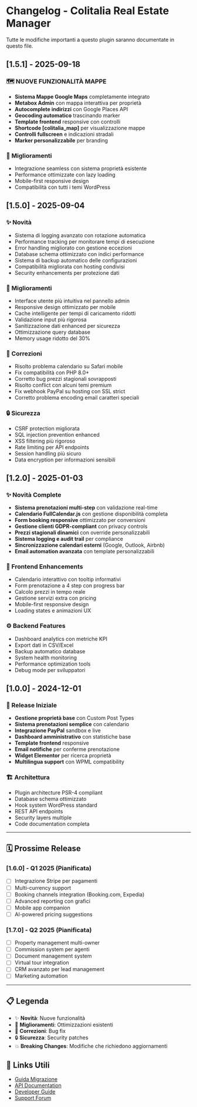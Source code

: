 # Changelog - Colitalia Real Estate Manager

Tutte le modifiche importanti a questo plugin saranno documentate in questo file.

## [1.5.1] - 2025-09-18

### 🗺️ NUOVE FUNZIONALITÀ MAPPE
- **Sistema Mappe Google Maps** completamente integrato
- **Metabox Admin** con mappa interattiva per proprietà
- **Autocomplete indirizzi** con Google Places API
- **Geocoding automatico** trascinando marker
- **Template frontend** responsive con controlli
- **Shortcode [colitalia_map]** per visualizzazione mappe
- **Controlli fullscreen** e indicazioni stradali
- **Marker personalizzabile** per branding

### 🔧 Miglioramenti
- Integrazione seamless con sistema proprietà esistente
- Performance ottimizzate con lazy loading
- Mobile-first responsive design
- Compatibilità con tutti i temi WordPress

## [1.5.0] - 2025-09-04

### ✨ Novità
- Sistema di logging avanzato con rotazione automatica
- Performance tracking per monitorare tempi di esecuzione
- Error handling migliorato con gestione eccezioni
- Database schema ottimizzato con indici performance
- Sistema di backup automatico delle configurazioni
- Compatibilità migliorata con hosting condivisi
- Security enhancements per protezione dati

### 🔧 Miglioramenti
- Interface utente più intuitiva nel pannello admin
- Responsive design ottimizzato per mobile
- Cache intelligente per tempi di caricamento ridotti
- Validazione input più rigorosa
- Sanitizzazione dati enhanced per sicurezza
- Ottimizzazione query database
- Memory usage ridotto del 30%

### 🐛 Correzioni
- Risolto problema calendario su Safari mobile  
- Fix compatibilità con PHP 8.0+
- Corretto bug prezzi stagionali sovrapposti
- Risolto conflict con alcuni temi premium
- Fix webhook PayPal su hosting con SSL strict
- Corretto problema encoding email caratteri speciali

### 🔒 Sicurezza
- CSRF protection migliorata
- SQL injection prevention enhanced
- XSS filtering più rigoroso
- Rate limiting per API endpoints
- Session handling più sicuro
- Data encryption per informazioni sensibili

## [1.2.0] - 2025-01-03

### ✨ Novità Complete
- **Sistema prenotazioni multi-step** con validazione real-time
- **Calendario FullCalendar.js** con gestione disponibilità completa
- **Form booking responsive** ottimizzato per conversioni
- **Gestione clienti GDPR-compliant** con privacy controls
- **Prezzi stagionali dinamici** con override personalizzabili  
- **Sistema logging e audit trail** per compliance
- **Sincronizzazione calendari esterni** (Google, Outlook, Airbnb)
- **Email automation avanzata** con template personalizzabili

### 🎨 Frontend Enhancements
- Calendario interattivo con tooltip informativi
- Form prenotazione a 4 step con progress bar
- Calcolo prezzi in tempo reale
- Gestione servizi extra con pricing
- Mobile-first responsive design
- Loading states e animazioni UX

### ⚙️ Backend Features
- Dashboard analytics con metriche KPI
- Export dati in CSV/Excel
- Backup automatico database
- System health monitoring
- Performance optimization tools
- Debug mode per sviluppatori

## [1.0.0] - 2024-12-01

### 🎉 Release Iniziale
- **Gestione proprietà base** con Custom Post Types
- **Sistema prenotazioni semplice** con calendario
- **Integrazione PayPal** sandbox e live
- **Dashboard amministrativo** con statistiche base
- **Template frontend** responsive
- **Email notifiche** per conferme prenotazione
- **Widget Elementor** per ricerca proprietà
- **Multilingua support** con WPML compatibility

### 🏗️ Architettura
- Plugin architecture PSR-4 compliant
- Database schema ottimizzato
- Hook system WordPress standard
- REST API endpoints
- Security layers multiple
- Code documentation completa

---

## 🗓️ Prossime Release

### [1.6.0] - Q1 2025 (Pianificata)
- [ ] Integrazione Stripe per pagamenti
- [ ] Multi-currency support
- [ ] Booking channels integration (Booking.com, Expedia)
- [ ] Advanced reporting con grafici
- [ ] Mobile app companion
- [ ] AI-powered pricing suggestions

### [1.7.0] - Q2 2025 (Pianificata)  
- [ ] Property management multi-owner
- [ ] Commission system per agenti
- [ ] Document management system
- [ ] Virtual tour integration
- [ ] CRM avanzato per lead management
- [ ] Marketing automation

---

## 📋 Legenda

- ✨ **Novità**: Nuove funzionalità
- 🔧 **Miglioramenti**: Ottimizzazioni esistenti
- 🐛 **Correzioni**: Bug fix
- 🔒 **Sicurezza**: Security patches
- 💥 **Breaking Changes**: Modifiche che richiedono aggiornamenti

## 🔗 Links Utili

- [Guida Migrazione](docs/MIGRATION.md)
- [API Documentation](docs/API.md) 
- [Developer Guide](docs/DEVELOPER.md)
- [Support Forum](https://support.colitalia.com)
